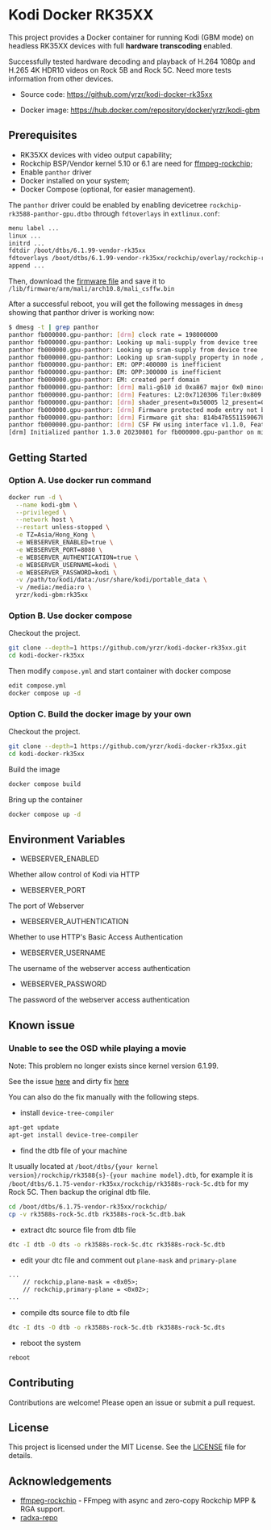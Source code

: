 # Kodi Docker RK35XX

This project provides a Docker container for running Kodi (GBM mode) on headless RK35XX devices with full **hardware transcoding** enabled.

Successfully tested hardware decoding and playback of H.264 1080p and H.265 4K HDR10 videos on Rock 5B and Rock 5C. Need more tests information from other devices.

- Source code: https://github.com/yrzr/kodi-docker-rk35xx

- Docker image: https://hub.docker.com/repository/docker/yrzr/kodi-gbm

## Prerequisites

- RK35XX devices with video output capability;
- Rockchip BSP/Vendor kernel 5.10 or 6.1 are need for [ffmpeg-rockchip](https://github.com/nyanmisaka/ffmpeg-rockchip);
- Enable `panthor` driver
- Docker installed on your system;
- Docker Compose (optional, for easier management).

The `panthor` driver could be enabled by enabling devicetree `rockchip-rk3588-panthor-gpu.dtbo` through `fdtoverlays` in `extlinux.conf`:

```txt
menu label ... 
linux ...
initrd ...
fdtdir /boot/dtbs/6.1.99-vendor-rk35xx
fdtoverlays /boot/dtbs/6.1.99-vendor-rk35xx/rockchip/overlay/rockchip-rk3588-panthor-gpu.dtbo
append ...
```

Then, download the [firmware file](https://github.com/armbian/firmware/blob/master/arm/mali/arch10.8/mali_csffw.bin) and save it to `/lib/firmware/arm/mali/arch10.8/mali_csffw.bin`

After a successful reboot, you will get the following messages in `dmesg` showing that panthor driver is working now:

```bash
$ dmesg -t | grep panthor
panthor fb000000.gpu-panthor: [drm] clock rate = 198000000
panthor fb000000.gpu-panthor: Looking up mali-supply from device tree
panthor fb000000.gpu-panthor: Looking up sram-supply from device tree
panthor fb000000.gpu-panthor: Looking up sram-supply property in node /gpu-panthor@fb000000 failed
panthor fb000000.gpu-panthor: EM: OPP:400000 is inefficient
panthor fb000000.gpu-panthor: EM: OPP:300000 is inefficient
panthor fb000000.gpu-panthor: EM: created perf domain
panthor fb000000.gpu-panthor: [drm] mali-g610 id 0xa867 major 0x0 minor 0x0 status 0x5
panthor fb000000.gpu-panthor: [drm] Features: L2:0x7120306 Tiler:0x809 Mem:0x301 MMU:0x2830 AS:0xff
panthor fb000000.gpu-panthor: [drm] shader_present=0x50005 l2_present=0x1 tiler_present=0x1
panthor fb000000.gpu-panthor: [drm] Firmware protected mode entry not be supported, ignoring
panthor fb000000.gpu-panthor: [drm] Firmware git sha: 814b47b551159067b67a37c4e9adda458ad9d852
panthor fb000000.gpu-panthor: [drm] CSF FW using interface v1.1.0, Features 0x0 Instrumentation features 0x71
[drm] Initialized panthor 1.3.0 20230801 for fb000000.gpu-panthor on minor 2
```

## Getting Started

### Option A. Use docker run command

```bash
docker run -d \
  --name kodi-gbm \
  --privileged \
  --network host \
  --restart unless-stopped \
  -e TZ=Asia/Hong_Kong \
  -e WEBSERVER_ENABLED=true \
  -e WEBSERVER_PORT=8080 \
  -e WEBSERVER_AUTHENTICATION=true \
  -e WEBSERVER_USERNAME=kodi \
  -e WEBSERVER_PASSWORD=kodi \
  -v /path/to/kodi/data:/usr/share/kodi/portable_data \
  -v /media:/media:ro \
  yrzr/kodi-gbm:rk35xx
```

### Option B. Use docker compose

Checkout the project.

```bash
git clone --depth=1 https://github.com/yrzr/kodi-docker-rk35xx.git
cd kodi-docker-rk35xx
```

Then modify `compose.yml` and start container with docker compose

```bash
edit compose.yml
docker compose up -d
```

### Option C. Build the docker image by your own

Checkout the project.

```bash
git clone --depth=1 https://github.com/yrzr/kodi-docker-rk35xx.git
cd kodi-docker-rk35xx
```

Build the image

```bash
docker compose build
```

Bring up the container

```bash
docker compose up -d
```

## Environment Variables

- WEBSERVER_ENABLED

Whether allow control of Kodi via HTTP

- WEBSERVER_PORT

The port of Webserver

- WEBSERVER_AUTHENTICATION

Whether to use HTTP's Basic Access Authentication

- WEBSERVER_USERNAME

The username of the webserver access authentication

- WEBSERVER_PASSWORD

The password of the webserver access authentication

## Known issue

### Unable to see the OSD while playing a movie

Note: This problem no longer exists since kernel version 6.1.99.

See the issue [here](https://github.com/Joshua-Riek/ubuntu-rockchip/issues/89) and dirty fix [here](https://forum.armbian.com/topic/25957-guide-kodi-on-orange-pi-5-with-gpu-hardware-acceleration-and-hdmi-audio/page/6/#comment-172924)

You can also do the fix manually with the following steps.


- install `device-tree-compiler`

```bash
apt-get update
apt-get install device-tree-compiler 
```

- find the dtb file of your machine

It usually located at `/boot/dtbs/{your kernel version}/rockchip/rk3588{s}-{your machine model}.dtb`, for example it is `/boot/dtbs/6.1.75-vendor-rk35xx/rockchip/rk3588s-rock-5c.dtb` for my Rock 5C. Then backup the original dtb file.

```bash
cd /boot/dtbs/6.1.75-vendor-rk35xx/rockchip/
cp -v rk3588s-rock-5c.dtb rk3588s-rock-5c.dtb.bak
```

- extract dtc source file from dtb file

```bash
dtc -I dtb -O dts -o rk3588s-rock-5c.dtc rk3588s-rock-5c.dtb
```

- edit your dtc file and comment out `plane-mask` and `primary-plane`

```txt
...
    // rockchip,plane-mask = <0x05>;
    // rockchip,primary-plane = <0x02>;
...
```

- compile dts source file to dtb file

```bash
dtc -I dts -O dtb -o rk3588s-rock-5c.dtb rk3588s-rock-5c.dts
```

- reboot the system

```bash
reboot
```

## Contributing

Contributions are welcome! Please open an issue or submit a pull request.

## License

This project is licensed under the MIT License. See the [LICENSE](LICENSE) file for details.

## Acknowledgements

- [ffmpeg-rockchip](https://github.com/nyanmisaka/ffmpeg-rockchip) - FFmpeg with async and zero-copy Rockchip MPP & RGA support.
- [radxa-repo](https://radxa-repo.github.io/rk3588s2-bookworm/)
